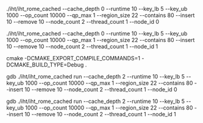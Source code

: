 ./iht/iht_rome_cached --cache_depth 0 --runtime 10 --key_lb 5 --key_ub 1000 --op_count 10000 --qp_max 1 --region_size 22 --contains 80 --insert 10 --remove 10 --node_count 2 --thread_count 1 --node_id 0

./iht/iht_rome_cached --cache_depth 0 --runtime 10 --key_lb 5 --key_ub 1000 --op_count 10000 --qp_max 1 --region_size 22 --contains 80 --insert 10 --remove 10 --node_count 2 --thread_count 1 --node_id 1

cmake -DCMAKE_EXPORT_COMPILE_COMMANDS=1 -DCMAKE_BUILD_TYPE=Debug .

gdb ./iht/iht_rome_cached
run --cache_depth 2 --runtime 10 --key_lb 5 --key_ub 1000 --op_count 10000 --qp_max 1 --region_size 22 --contains 80 --insert 10 --remove 10 --node_count 2 --thread_count 1 --node_id 0

gdb ./iht/iht_rome_cached
run --cache_depth 2 --runtime 10 --key_lb 5 --key_ub 1000 --op_count 10000 --qp_max 1 --region_size 22 --contains 80 --insert 10 --remove 10 --node_count 2 --thread_count 1 --node_id 1
